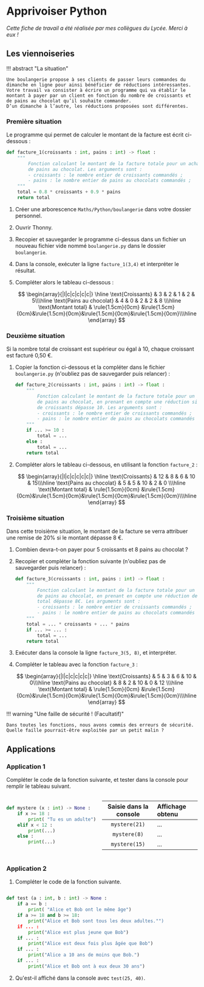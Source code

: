 # Apprivoiser Python

*Cette fiche de travail a été réalisée par mes collègues du Lycée. Merci à eux !*

## Les viennoiseries

!!! abstract "La situation"

    Une boulangerie propose à ses clients de passer leurs commandes du dimanche en ligne pour ainsi bénéficier de réductions intéressantes.
    Votre travail va consister à écrire un programme qui va établir le montant à payer par un client en fonction du nombre de croissants et de pains au chocolat qu’il souhaite commander.
    D’un dimanche à l’autre, les réductions proposées sont différentes.

### Première situation

Le programme qui permet de calculer le montant de la facture est écrit ci-dessous :

``` python
def facture_1(croissants : int, pains : int) -> float :
    """
        Fonction calculant le montant de la facture totale pour un achat de croissants et
        de pains au chocolat. Les arguments sont :
        - croissants : le nombre entier de croissants commandés ;
        - pains : le nombre entier de pains au chocolats commandés ;
    """
    total = 0.8 * croissants + 0.9 * pains
    return total
```

1. Créer une arborescence `Maths/Python/boulangerie` dans votre dossier personnel.
2. Ouvrir Thonny.
3. Recopier et sauvegarder le programme ci-dessus dans un fichier un nouveau fichier vide nommé `boulangerie.py` dans le dossier `boulangerie`.
4. Dans la console, exécuter la ligne `facture_1(3,4)` et interpréter le résultat.
5. Compléter alors le tableau ci-dessous :

    $$
    \begin{array}{|l|c|c|c|c|c|}
    \hline
    \text{Croissants} & 3 & 2 & 1 & 2 & 5\\\hline
    \text{Pains au chocolat} & 4 & 0 & 2 & 2 & 8 \\\hline
    \text{Montant total} & \rule{1.5cm}{0cm} &\rule{1.5cm}{0cm}&\rule{1.5cm}{0cm}&\rule{1.5cm}{0cm}&\rule{1.5cm}{0cm}\\\hline
    \end{array}
    $$

### Deuxième situation

Si la nombre total de croissant est supérieur ou égal à 10, chaque croissant est facturé 0,50 €.

1. Copier la fonction ci-dessous et la compléter dans le fichier `boulangerie.py` (n'oubliez pas de sauvegarder puis relancer) :

    ``` python
    def facture_2(croissants : int, pains : int) -> float :
        """
            Fonction calculant le montant de la facture totale pour un achat de croissants et
            de pains au chocolat, en prenant en compte une réduction si le nombre
            de croissants dépasse 10. Les arguments sont :
            - croissants : le nombre entier de croissants commandés ;
            - pains : le nombre entier de pains au chocolats commandés ;
        """
        if ... >= 10 :
            total = ...
        else :
            total = ...
        return total
    ```
2. Compléter alors le tableau ci-dessous, en utilisant la fonction `facture_2` :

    $$
    \begin{array}{|l|c|c|c|c|c|}
    \hline
    \text{Croissants} & 12 & 8 & 6 & 10 & 15\\\hline
    \text{Pains au chocolat} & 5 & 5 & 10 & 2 & 0 \\\hline
    \text{Montant total} & \rule{1.5cm}{0cm} &\rule{1.5cm}{0cm}&\rule{1.5cm}{0cm}&\rule{1.5cm}{0cm}&\rule{1.5cm}{0cm}\\\hline
    \end{array}
    $$

### Troisième situation

Dans cette troisième situation, le montant de la facture se verra attribuer une remise de $20\%$ si le montant dépasse $8$ €.

1. Combien devra-t-on payer pour 5 croissants et 8 pains au chocolat ?
2. Recopier et compléter la fonction suivante (n'oubliez pas de sauvegarder puis relancer) : 

    ```python
    def facture_3(croissants : int, pains : int) -> float :
        """
            Fonction calculant le montant de la facture totale pour un achat de croissants et
            de pains au chocolat, en prenant en compte une réduction de 20% si le montant
            total dépasse 8€. Les arguments sont :
            - croissants : le nombre entier de croissants commandés ;
            - pains : le nombre entier de pains au chocolats commandés ;
        """
        total = ... * croissants + ... * pains
        if ... >= ... :
            total = ...
        return total
    ```

3. Exécuter dans la console la ligne `facture_3(5, 8)`, et interpréter.
4. Compléter le tableau avec la fonction `facture_3` :

    $$
    \begin{array}{|l|c|c|c|c|c|}
    \hline
    \text{Croissants} & 5 & 3 & 6 & 10 & 0\\\hline
    \text{Pains au chocolat} & 8 & 2 & 10 & 0 & 12 \\\hline
    \text{Montant total} & \rule{1.5cm}{0cm} &\rule{1.5cm}{0cm}&\rule{1.5cm}{0cm}&\rule{1.5cm}{0cm}&\rule{1.5cm}{0cm}\\\hline
    \end{array}
    $$

!!! warning "Une faille de sécurité ! (Facultatif)"

    Dans toutes les fonctions, nous avons commis des erreurs de sécurité. Quelle faille pourrait-être exploitée par un petit malin ?

## Applications

### Application 1

Compléter le code de la fonction suivante, et tester dans la console pour remplir le tableau suivant.

<div style="display:flex;">
<div style="display : inline; width : 50%;">

``` python

def mystere (x : int) -> None :
    if x >= 18 :
        print( "Tu es un adulte")
    elif x < 12 :
        print(...)
    else :
        print(...)
```

</div>
<div style="display : inline; width : 50%;">


| Saisie dans la console | Affichage obtenu |
| :---: | :--- |
| `mystere(21)` | ... |
| `mystere(8)` | ... |
| `mystere(15)` | ... |


</div>
</div>

### Application 2

1. Compléter le code de la fonction suivante.



``` python

def test (a : int, b : int) -> None :
    if a == b :
        print( "Alice et Bob ont le même âge")
    if a >= 18 and b >= 18:
        print("Alice et Bob sont tous les deux adultes."")
    if ... :
        print("Alice est plus jeune que Bob")
    if ... : 
        print("Alice est deux fois plus âgée que Bob")
    if ... :
        print("Alice a 10 ans de moins que Bob.")
    if ... :
        print("Alice et Bob ont à eux deux 30 ans")
```
2. Qu'est-il affiché dans la console avec `test(25, 40)`.